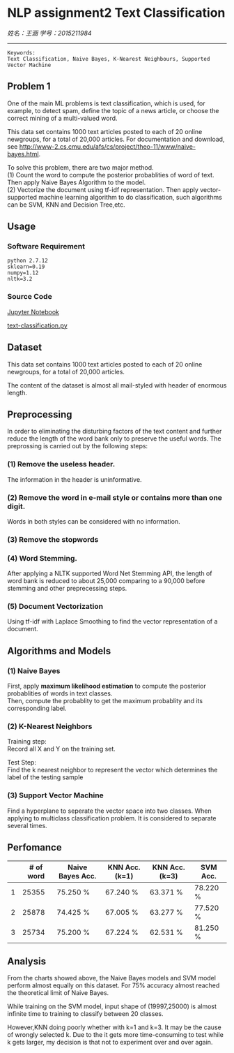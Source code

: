 # NLP assignment2 Text Classification

*姓名：王涵 学号：2015211984*

------							
	Keywords: 
	Text Classification, Naive Bayes, K-Nearest Neighbours, Supported Vector Machine
## Problem 1
One of the main ML problems is text classification, which is used, for example, to detect spam, define the topic of a news article, or choose the correct mining of a multi-valued word.

This data set contains 1000 text articles posted to each of 20 online newgroups, for a total of 20,000 articles. For documentation and download, see http://www-2.cs.cmu.edu/afs/cs/project/theo-11/www/naive-bayes.html.

To solve this problem, there are two major method.      
(1) Count the word to compute the posterior probablities of word of text. Then apply Naive Bayes Algorithm to the model.        
(2) Vectorize the document using tf-idf representation. Then apply vector-supported machine learning algorithm to do classification, such algorithms can be SVM, KNN and Decision Tree,etc.


## Usage
### Software Requirement
~~~
python 2.7.12 
sklearn=0.19
numpy=1.12
nltk=3.2
~~~


### Source Code
[Jupyter Notebook](classifier.ipynb)       

[text-classification.py](classification.py)

## Dataset 

This data set contains 1000 text articles posted to each of 20 online newgroups, for a total of 20,000 articles.

The content of the dataset is almost all mail-styled with header of enormous length.

## Preprocessing

In order to eliminating the disturbing factors of the text content and further reduce the length of the word bank only to preserve the useful words. The preprossing is carried out by the following steps:

### (1) Remove the useless header.       
The information in the header is uninformative.  

### (2) Remove the word in e-mail style or contains more than one digit.     
Words in both styles can be considered with no information.

### (3) Remove the stopwords

### (4) Word Stemming.
After applying a NLTK supported Word Net Stemming API, the length of word bank is reduced to about 25,000 comparing to a 90,000 before stemming and other preprecessing steps.

### (5) Document Vectorization
Using tf-idf with Laplace Smoothing to find the vector representation of a document. 

## Algorithms and Models 
 
### (1) Naive Bayes
First, apply **maximum likelihood estimation** to compute the posterior probablities of words in text classes.   
Then, compute the probablity to get the maximum probablity and its corresponding label.

### (2) K-Nearest Neighbors
Training step:     
Record all X and Y on the training set.

Test Step:      
Find the k nearest neighbor to represent the vector which determines the label of the testing sample

### (3) Support Vector Machine

Find a hyperplane to seperate the vector space into two classes. When applying to multiclass classification problem. It is considered to separate several times.



## Perfomance

|   | # of word | Naive Bayes Acc. | KNN Acc.(k=1) | KNN Acc.(k=3) | SVM Acc. |
|---|-----------|------------------|---------------|---------------|----------|
| 1 | 25355     | 75.250 %         | 67.240 %      | 63.371 %      | 78.220 % |
| 2 | 25878     | 74.425 %         | 67.005 %      | 63.277 %      | 77.520 % |
| 3 | 25734     | 75.200 %         | 67.224 %      | 62.531 %      | 81.250 % |




## Analysis
From the charts showed above, the Naive Bayes models and SVM model perform almost equally on this dataset. For 75% accuracy almost reached the theoretical limit of Naive Bayes. 

While training on the SVM model, input shape of (19997,25000) is almost infinite time to training to classify between 20 classes. 

However,KNN doing poorly whether with k=1 and k=3. It may be the cause of wrongly selected k. Due to the it gets more time-consuming to test while k gets larger, my decision is that not to experiment over and over again.





